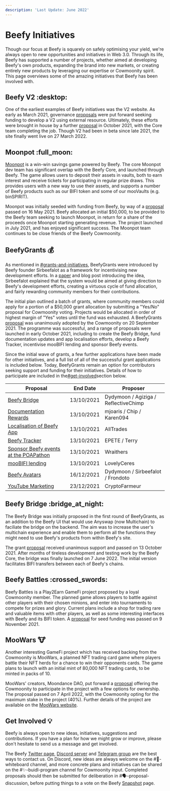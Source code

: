```yaml
---
description: 'Last Update: June 2022'
---
```


# Beefy Initiatives

Though our focus at Beefy is squarely on safely optimising your yield, we're always open to new opportunities and initiatives in Web 3.0. Through its life, Beefy has supported a number of projects, whether aimed at developing Beefy's own products, expanding the brand into new markets, or creating entirely new products by leveraging our expertise or Cowmoonity spirit. This page overviews some of the amazing initiatives that Beefy has been involved with.

## Beefy V2 :desktop:

One of the earliest examples of Beefy initiatives was the V2 website. As early as March 2021, governance [proposals](https://vote-archive.beefy.finance/#/beefy/proposal/QmUmnXWJwDQwTDehqdGZAtfwFPHKc2zu6VVs58kfyNpaLZ) were put forward seeking funding to develop a V2 using external resource. Ultimately, these efforts were brought in house by a further [proposal](https://vote-archive.beefy.finance/#/beefy/proposal/QmYv4xEip2VZ6gBzJgsVSZ4c1UvK4itMDbpYrghuAn9r83) in October 2021, with the Core team completing the job. Though V2 had been in beta since late 2021, the site finally went live on 27 March 2022.

## Moonpot :full\_moon:

[Moonpot](https://play.moonpot.com/#/moonpots) is a win-win savings game powered by Beefy. The core Moonpot dev team has significant overlap with the Beefy Core, and launched through Beefy. The game allows users to deposit their assets in vaults, both to earn interest and receive tickets for participating in regular prize draws. This provides users with a new way to use their assets, and supports a number of Beefy products such as our BIFI token and some of our mooVaults (e.g. binSPIRIT).&#x20;

Moonpot was initially seeded with funding from Beefy, by way of a [proposal](https://vote-archive.beefy.finance/#/beefy/proposal/Qmad6g5vMA8bS2axxeh7a1LqD61k6mtBjDrrTVgdDqeAN7) passed on 16 May 2021. Beefy allocated an initial $50,000, to be provided to the Beefy team seeking to launch Moonpot, in return for a share of the proceeds once Moonpot starting generating revenue. The project launched in July 2021, and has enjoyed significant success. The Moonpot team continues to be close friends of the Beefy Cowmoonity.

## BeefyGrants :moneybag:

As mentioned in [#grants-and-initiatives](contributor-compensation.md#grants-and-initiatives "mention"), BeefyGrants were introduced by Beefy founder Sirbeefalot as a framework for incentivising new development efforts. In a [paper](https://docs.google.com/document/d/1hBnQcbxkRvhmHASqivI3g8rBS\_4m4mmTaT\_jW4VjE7c/edit) and blog post introducing the idea, Sirbeefalot explained that the system would be aimed at giving direction to Beefy's development efforts, creating a virtuous cycle of fund allocation, and fairly rewarding community members for their contributions.&#x20;

The initial plan outlined a batch of grants, where community members could apply for a portion of a $50,000 grant allocation by submitting a "Yes/No" proposal for Cowmoonity voting. Projects would be allocated in order of highest margin of "Yes" votes until the fund was exhausted. A BeefyGrants [proposal](https://vote-archive.beefy.finance/#/beefy/proposal/QmafULDojJ4StzJtuwjBZutnUkzb9TUhTLCLZe5R7deWLo) was unanimously adopted by the Cowmoonity on 20 September 2021. The programme was successful, and a range of proposals were launched in early October 2021, including to create the Beefy Bridge, fund documentation updates and app localisation efforts, develop a Beefy Tracker, incentivise mooBIFI lending and sponsor Beefy events.

Since the initial wave of grants, a few further applications have been made for other initiatives, and a full list of all of the successful grant applications is included below. Today, BeefyGrants remain an option for contributors seeking support and funding for their initiatives. Details of how to participate are included in the[#get-involved](beefy-initiatives.md#get-involved "mention")section below.

| Proposal                                                                                                                                    | End Date   | Proposer                             |
| ------------------------------------------------------------------------------------------------------------------------------------------- | ---------- | ------------------------------------ |
| [Beefy Bridge](https://vote-archive.beefy.finance/#/beefy/proposal/QmRrBSXseRz2ESvxn4yz9bndx6jQTQrEMouKcqqUGFKYQX)                          | 13/10/2021 | Dydymoon / Agiziga / ReflectiveChimp |
| [Documentation Rewards](https://vote-archive.beefy.finance/#/beefy/proposal/QmcfVqdkUd5bwnc7Mz7iTCm1eB7epYrbFKCjzv8MA87hCJ)                 | 13/10/2021 | mjoaris / Chip / Karen094            |
| [Localisation of Beefy App](https://vote-archive.beefy.finance/#/beefy/proposal/QmUqG3wKkjK1U7dhePX5BPEWF6E4i9YbFDNFsQNyJTxxcd)             | 13/10/2021 | AllTrades                            |
| [Beefy Tracker](https://vote-archive.beefy.finance/#/beefy/proposal/QmatHz3i5QeqXt9b8jiz12uJsc4YS6BxALNYtWZs7yuXEU)                         | 13/10/2021 | EPETE / Terry                        |
| [Sponsor Beefy events at the POAPathon](https://vote-archive.beefy.finance/#/beefy/proposal/Qmd3GLhavAV4MT7gPBazLB554LCQ9vdKJZ5uEPHz9Hm9aY) | 13/10/2021 | Wraithers                            |
| [mooBIFI lending](https://vote-archive.beefy.finance/#/beefy/proposal/QmeBgQCP1QZC1KRcrUxu6rfKVoq6AbR7X3UT8ghKdrHMFk)                       | 13/10/2021 | LovelyCeres                          |
| [Beefy Avatars](https://vote-archive.beefy.finance/#/beefy/proposal/QmV7fXHsjMrSDsKsX7jvrbZW4PAWKUQVZ4XV6N3ziegNYm)                         | 16/12/2021 | Dydymoon / Sirbeefalot / Frondoto    |
| [YouTube Marketing](https://vote-archive.beefy.finance/#/beefy/proposal/QmdUHaCuFSdVojApcQyAc1yHmVr4QpebjAAFSsZPVWfw5s)                     | 23/12/2021 | CryptoFarmeur                        |

## Beefy Bridge :bridge\_at\_night:

The Beefy Bridge was initially proposed in the first round of BeefyGrants, as an addition to the Beefy UI that would use Anyswap (now Multichain) to faciliate the bridge on the backend. The aim was to increase the user's multichain experience and enable them to perform all the functions they might need to use Beefy's products from within Beefy's site.&#x20;

The grant [proposal](https://vote-archive.beefy.finance/#/beefy/proposal/QmRrBSXseRz2ESvxn4yz9bndx6jQTQrEMouKcqqUGFKYQX) received unanimous support and passed on 13 October 2021. After months of tireless development and testing work by the Beefy Core, the bridge was finally launched on 7 June 2022. The initial version facilitates BIFI transfers between each of Beefy's chains.&#x20;

## Beefy Battles :crossed\_swords:

Beefy Battles is a Play2Earn GameFi project proposed by a loyal Cowmoonity member. The planned game allows players to battle against other players with their chosen minions, and enter into tournaments to compete for prizes and glory. Current plans include a shop for trading rare and valuable items with other players, as well as some interesting interfaces with Beefy and its BIFI token. A [proposal](https://vote-archive.beefy.finance/#/beefy/proposal/QmXK1JCTvKz9PEUidmKe9GXD2Gx4jetHKua11DpeZ6RoWc) for seed funding was passed on 9 November 2021.

## MooWars :cow:

Another interesting GameFi project which has received backing from the Cowmoonity is MooWars, a planned NFT trading card game where players battle their NFT herds for a chance to win their opponents cards. The game plans to launch with an initial mint of 80,000 NFT trading cards, to be minted in packs of 10.&#x20;

MooWars' creators, Moondance DAO, put forward a [proposal](https://snapshot.org/#/beefydao.eth/proposal/0x19e5ef2e5c0833dbc5af39da1a0c3b92a94c4c461b089245abcf34af8e9fa3b2) offering the Cowmoonity to participate in the project with a few options for ownership. The proposal passed on 7 April 2022, with the Cowmoonity opting for the maximum stake in the project (40%). Further details of the project are available on the [MooWars website](https://www.moowars.com/).

## Get Involved :bulb:

Beefy is always open to new ideas, initiatives, suggestions and contributions. If you have a plan for how we might grow or improve, please don't hesitate to send us a message and get involved.

The Beefy [Twitter page](https://twitter.com/beefyfinance), [Discord server](https://discord.gg/yq8wfHd) and [Telegram group](https://t.me/beefyfinance) are the best ways to contact us. On Discord, new ideas are always welcome on the #🚀-whiteboard channel, and more concrete plans and initiatives can be shared on the #✨-buidl-program channel for Cowmoonity input. Completed proposals should then be submitted for deliberation in #🗣-proposal-discussion, before putting things to a vote on the Beefy [Snapshot](https://vote.beefy.finance/) page.
